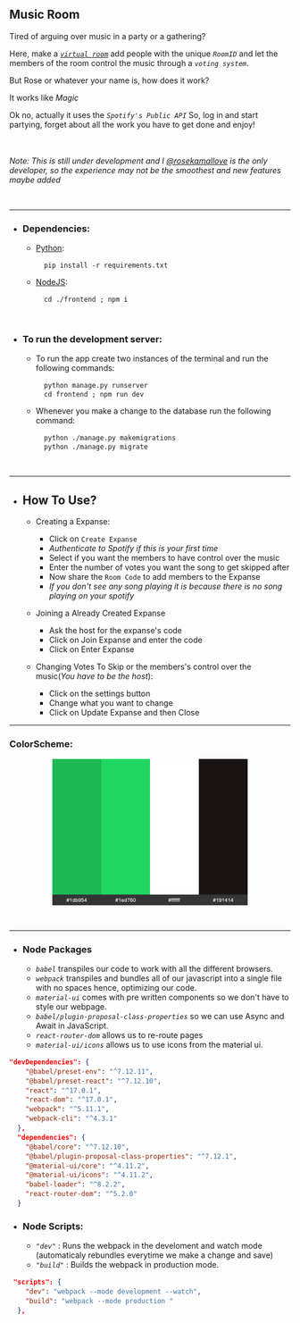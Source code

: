 ## Music Room

Tired of arguing over music in a party or a gathering?

Here, make a [_`virtual room`_](https://music-expanse.herokuapp.com/create) add people with the unique _`RoomID`_ and let the members of the room control the music through a _`voting system`_.

But Rose or whatever your name is, how does it work?

It works like _Magic_

Ok no, actually it uses the _`Spotify's Public API`_ So, log in and start partying, forget about all the work you have to get done and enjoy!
</br></br></br>

_Note: This is still under development and I [@rosekamallove](https://github.com/rosekamallove/) is the only developer, so the experience may not be the smoothest and new features maybe added_

</br>

<hr>

- ### Dependencies:

  - [Python](https://www.python.org/downloads/):

          pip install -r requirements.txt

  - [NodeJS](https://nodejs.org/en/download/):

          cd ./frontend ; npm i

</br>

- ### To run the development server:

  - To run the app create two instances of the terminal and run the following commands:

          python manage.py runserver
          cd frontend ; npm run dev

  - Whenever you make a change to the database run the following command:

          python ./manage.py makemigrations
          python ./manage.py migrate

</br>
<hr>

- ## How To Use?

  - Creating a Expanse:

    - Click on `Create Expanse`
    - _Authenticate to Spotify if this is your first time_
    - Select if you want the members to have control over the music
    - Enter the number of votes you want the song to get skipped after
    - Now share the `Room Code` to add members to the Expanse
    - _If you don't see any song playing it is because there is no song playing on your spotify_

  - Joining a Already Created Expanse

    - Ask the host for the expanse's code
    - Click on Join Expanse and enter the code
    - Click on Enter Expanse

  - Changing Votes To Skip or the members's control over the music(_You have to be the host_):
    - Click on the settings button
    - Change what you want to change
    - Click on Update Expanse and then Close

<hr>

### ColorScheme:

<p align="center">
<img src="./frontend/static/images/colorSchema.jpg" align="center" width="350"/>
</p>

<br/>

<hr>

- ### Node Packages

  - _`babel`_ transpiles our code to work with all the different browsers.
  - _`webpack`_ transpiles and bundles all of our javascript into a single file with no spaces hence, optimizing our code.
  - _`material-ui`_ comes with pre written components so we don't have to style our webpage.
  - _`babel/plugin-proposal-class-properties`_ so we can use Async and Await in JavaScript.
  - _`react-router-dom`_ allows us to re-route pages
  - _`material-ui/icons`_ allows us to use icons from the material ui.

```json
"devDependencies": {
    "@babel/preset-env": "^7.12.11",
    "@babel/preset-react": "^7.12.10",
    "react": "^17.0.1",
    "react-dom": "^17.0.1",
    "webpack": "^5.11.1",
    "webpack-cli": "^4.3.1"
  },
  "dependencies": {
    "@babel/core": "^7.12.10",
    "@babel/plugin-proposal-class-properties": "^7.12.1",
    "@material-ui/core": "^4.11.2",
    "@material-ui/icons": "^4.11.2",
    "babel-loader": "^8.2.2",
    "react-router-dom": "^5.2.0"
  }
```

- ### Node Scripts:

  - _`"dev"`_ : Runs the webpack in the develoment and watch mode (automaticaly rebundles everytime we make a change and save)
  - _`"build"`_ : Builds the webpack in production mode.

```json
 "scripts": {
    "dev": "webpack --mode development --watch",
    "build": "webpack --mode production "
  },
```
